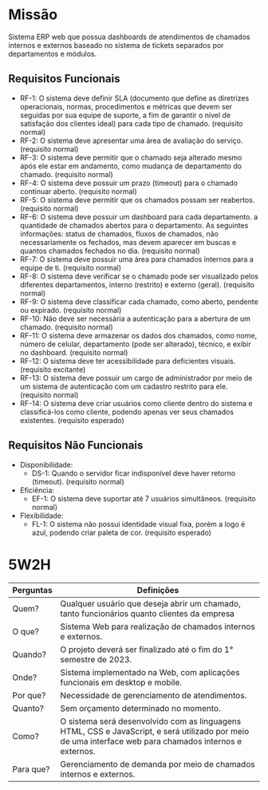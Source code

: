 ﻿# Missão

Sistema ERP web que possua dashboards de atendimentos de chamados internos e externos baseado no sistema de tickets separados por departamentos e módulos.


## Requisitos Funcionais

-   RF-1: O sistema deve definir SLA (documento que define as diretrizes operacionais, normas, procedimentos e métricas que devem ser seguidas por sua equipe de suporte, a fim de garantir o nível de satisfação dos clientes ideal) para cada tipo de chamado. (requisito normal)
-   RF-2: O sistema deve apresentar uma área de avaliação do serviço. (requisito normal)
-   RF-3: O sistema deve permitir que o chamado seja alterado mesmo após ele estar em andamento, como mudança de departamento do chamado. (requisito normal)
-   RF-4: O sistema deve possuir um prazo (timeout) para o chamado continuar aberto. (requisito normal)
-   RF-5: O sistema deve permitir que os chamados possam ser reabertos. (requisito normal)
-   RF-6: O sistema deve possuir um dashboard para cada departamento. a quantidade de chamados abertos para o departamento. As seguintes informações: status de chamados, fluxos de chamados, não necessariamente os fechados, mas devem aparecer em buscas e quantos chamados fechados no dia.  (requisito normal)
-   RF-7: O sistema deve possuir uma área para chamados internos para a equipe de ti. (requisito normal)
-   RF-8: O sistema deve verificar se o chamado pode ser visualizado pelos diferentes departamentos, interno (restrito) e externo (geral). (requisito normal) 
-   RF-9: O sistema deve classificar cada chamado, como aberto, pendente ou expirado. (requisito normal)
-   RF-10: Não deve ser necessária a autenticação para a abertura de um chamado. (requisito normal)
-   RF-11: O sistema deve armazenar os dados dos chamados, como nome, número de celular, departamento (pode ser alterado), técnico, e exibir no dashboard. (requisito normal)
-   RF-12: O sistema deve ter acessibilidade para deficientes visuais. (requisito excitante)
-   RF-13: O sistema deve possuir um cargo de administrador por meio de um sistema de autenticação com um cadastro restrito para ele. (requisito normal)
-   RF-14: O sistema deve criar usuários como cliente dentro do sistema e classificá-los como cliente, podendo apenas ver seus chamados existentes. (requisito esperado)


## Requisitos Não Funcionais

-   Disponibilidade:
    -   DS-1: Quando o servidor ficar indisponível deve haver retorno (timeout). (requisito normal)
-   Eficiência:
    -   EF-1: O sistema deve suportar até 7 usuários simultâneos. (requisito normal)
-   Flexibilidade:
    -   FL-1: O sistema não possui identidade visual fixa, porém a logo é azul, podendo criar paleta de cor. (requisito esperado)

# 5W2H

Perguntas | Definições
--------------------------------|------------------------------------------------------------
 Quem? | Qualquer usuário que deseja abrir um chamado, tanto funcionários quanto clientes da empresa
 O que? | Sistema Web para realização de chamados internos e externos.
 Quando?| O projeto deverá ser finalizado até o fim do 1° semestre de 2023.
 Onde? | Sistema implementado na Web, com aplicações funcionais em desktop e mobile.
 Por que? | Necessidade de gerenciamento de atendimentos.
 Quanto? | Sem orçamento determinado no momento.
 Como? |O sistema será desenvolvido com as linguagens HTML, CSS e JavaScript, e será utilizado por meio de uma interface web para chamados internos e externos.
 Para que? |Gerenciamento de demanda por meio de chamados internos e externos.



